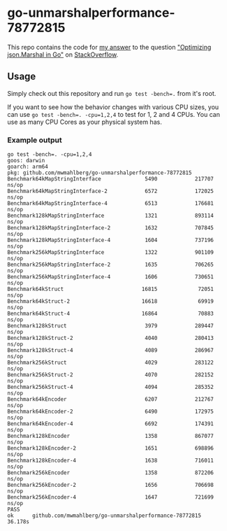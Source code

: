 go-unmarshalperformance-78772815
================================

This repo contains the code for [my answer](https://stackoverflow.com/a/78772977/1296707)
to the question ["Optimizing json.Marshal in Go"](https://stackoverflow.com/questions/78772815/optimizing-json-marshal-in-go) on [StackOverflow](https://stackoverflow.com).

Usage
-----

Simply check out this repository and run `go test -bench=.` from it's root.

If you want to see how the behavior changes with various CPU sizes, you can use `go test -bench=. -cpu=1,2,4` to test for 1, 2 and 4 CPUs. You can use as many CPU Cores as your physical system has.

### Example output

    go test -bench=. -cpu=1,2,4
    goos: darwin
    goarch: arm64
    pkg: github.com/mwmahlberg/go-unmarshalperformance-78772815
    Benchmark64kMapStringInterface              5490            217707 ns/op
    Benchmark64kMapStringInterface-2            6572            172025 ns/op
    Benchmark64kMapStringInterface-4            6513            176681 ns/op
    Benchmark128kMapStringInterface             1321            893114 ns/op
    Benchmark128kMapStringInterface-2           1632            707845 ns/op
    Benchmark128kMapStringInterface-4           1604            737196 ns/op
    Benchmark256kMapStringInterface             1322            901109 ns/op
    Benchmark256kMapStringInterface-2           1635            706265 ns/op
    Benchmark256kMapStringInterface-4           1606            730651 ns/op
    Benchmark64kStruct                         16815             72051 ns/op
    Benchmark64kStruct-2                       16618             69919 ns/op
    Benchmark64kStruct-4                       16864             70883 ns/op
    Benchmark128kStruct                         3979            289447 ns/op
    Benchmark128kStruct-2                       4040            280413 ns/op
    Benchmark128kStruct-4                       4089            286967 ns/op
    Benchmark256kStruct                         4029            283122 ns/op
    Benchmark256kStruct-2                       4070            282152 ns/op
    Benchmark256kStruct-4                       4094            285352 ns/op
    Benchmark64kEncoder                         6207            212767 ns/op
    Benchmark64kEncoder-2                       6490            172975 ns/op
    Benchmark64kEncoder-4                       6692            174391 ns/op
    Benchmark128kEncoder                        1358            867077 ns/op
    Benchmark128kEncoder-2                      1651            698896 ns/op
    Benchmark128kEncoder-4                      1638            716011 ns/op
    Benchmark256kEncoder                        1358            872206 ns/op
    Benchmark256kEncoder-2                      1656            706698 ns/op
    Benchmark256kEncoder-4                      1647            721699 ns/op
    PASS
    ok      github.com/mwmahlberg/go-unmarshalperformance-78772815  36.178s